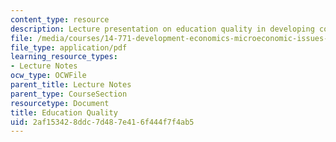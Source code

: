 ```yaml
---
content_type: resource
description: Lecture presentation on education quality in developing countries.
file: /media/courses/14-771-development-economics-microeconomic-issues-and-policy-models-fall-2008/2af153428ddc7d487e416f444f7f4ab5_lec6.pdf
file_type: application/pdf
learning_resource_types:
- Lecture Notes
ocw_type: OCWFile
parent_title: Lecture Notes
parent_type: CourseSection
resourcetype: Document
title: Education Quality
uid: 2af15342-8ddc-7d48-7e41-6f444f7f4ab5
---
```

